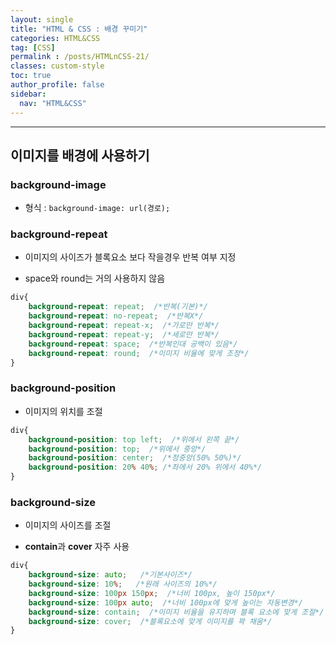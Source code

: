 ```yaml
---
layout: single
title: "HTML & CSS : 배경 꾸미기"
categories: HTML&CSS
tag: [CSS]
permalink : /posts/HTMLnCSS-21/
classes: custom-style
toc: true
author_profile: false
sidebar:
  nav: "HTML&CSS"
---
```


<hr>

## 이미지를 배경에 사용하기

### background-image

- 형식 : `background-image: url(경로);`

### background-repeat

- 이미지의 사이즈가 블록요소 보다 작을경우 반복 여부 지정

- space와 round는 거의 사용하지 않음

```css
div{
    background-repeat: repeat;  /*반복(기본)*/
    background-repeat: no-repeat;  /*반복X*/
    background-repeat: repeat-x;  /*가로만 반복*/
    background-repeat: repeat-y;  /*세로만 반복*/
    background-repeat: space;  /*반복인대 공백이 있음*/
    background-repeat: round;  /*이미지 비율에 맞게 조정*/
}
```

### background-position

- 이미지의 위치를 조절

```css 
div{
    background-position: top left;  /*위에서 왼쪽 끝*/
    background-position: top;  /*위에서 중앙*/
    background-position: center;  /*정중앙(50% 50%)*/ 
    background-position: 20% 40%; /*좌에서 20% 위에서 40%*/
}
```

### background-size

- 이미지의 사이즈를 조절

- **contain**과 **cover** 자주 사용

```css 
div{
    background-size: auto;   /*기본사이즈*/
    background-size: 10%;   /*원래 사이즈의 10%*/
    background-size: 100px 150px;  /*너비 100px, 높이 150px*/ 
    background-size: 100px auto;  /*너비 100px에 맞게 높이는 자동변경*/ 
    background-size: contain;  /*이미지 비율을 유지하며 블록 요소에 맞게 조절*/
    background-size: cover;  /*블록요소에 맞게 이미지를 꽉 채움*/
}
```